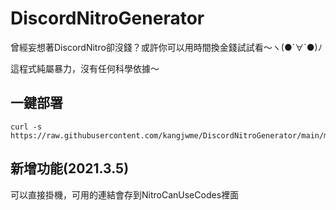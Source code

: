 # DiscordNitroGenerator
曾經妄想著DiscordNitro卻沒錢？或許你可以用時間換金錢試試看～ヽ(●´∀`●)ﾉ

這程式純屬暴力，沒有任何科學依據～

## 一鍵部署

```
curl -s https://raw.githubusercontent.com/kangjwme/DiscordNitroGenerator/main/m…
```

## 新增功能(2021.3.5)
可以直接掛機，可用的連結會存到NitroCanUseCodes裡面

